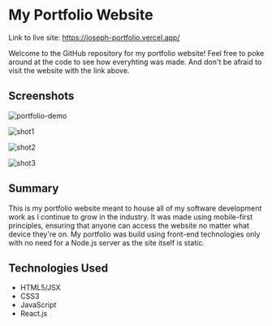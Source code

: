 # My Portfolio Website

Link to live site: https://joseph-portfolio.vercel.app/

Welcome to the GitHub repository for my portfolio website! Feel free to poke around at the code to see how everyhting was made. And don't be afraid to visit the website with the link above. 

## Screenshots

![portfolio-demo](https://user-images.githubusercontent.com/26678591/88434493-46065a80-cdce-11ea-926a-d2fb2c60da16.gif)

![shot1](https://user-images.githubusercontent.com/26678591/88434949-40f5db00-cdcf-11ea-925c-babdab83e0d5.png)

![shot2](https://user-images.githubusercontent.com/26678591/88434975-4b17d980-cdcf-11ea-8589-cadbaa176cdd.png)

![shot3](https://user-images.githubusercontent.com/26678591/88434979-4c490680-cdcf-11ea-8cbf-d4f84cd81509.png)


## Summary

This is my portfolio website meant to house all of my software development work as I continue to grow in the industry. It was made using mobile-first principles, ensuring that anyone can access the website no matter what device they're on. My portfolio was build using front-end technologies only with no need for a Node.js server as the site itself is static.

## Technologies Used

- HTML5/JSX
- CSS3
- JavaScript
- React.js
